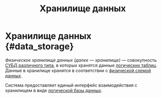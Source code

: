 ﻿---
layout: default
title: Хранилище данных
nav_order: 8
parent: Основные понятия
grand_parent: Обзор понятий, компонентов и связей
has_children: false
has_toc: false
---

# Хранилище данных {#data_storage}

_Физическое хранилище данных (далее — хранилище)_ — совокупность 
[СУБД различного типа](../../../introduction/supported_DBMS/supported_DBMS.md), 
в которых хранятся данные [логических таблиц](../logical_table/logical_table.md). Данные в хранилище 
хранятся в соответствии с [физической схемой данных](../physical_schema/physical_schema.md).

Система предоставляет единый интерфейс взаимодействия с хранилищем в виде [логической базы данных](../logical_db/logical_db.md).